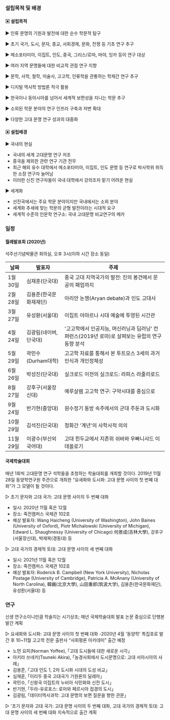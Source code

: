 
### 설립목적 및 배경

#### ▣ 설립목적
▶ 인류 문명의 기원과 발전에 대한 순수 학문적 탐구

▶ 초기 국가, 도시, 문자, 종교, 사회경제, 문화, 전쟁 등 기초 연구 추구

▶ 메소포타미아, 이집트, 인도, 중국, 그리스/로마, 마야, 잉카 등이 연구 대상

▶ 여러 지역 문명들에 대한 비교적 관점 연구 지향

▶ 문학, 사학, 철학, 미술사, 고고학, 인류학을 관통하는 학제간 연구 추구

▶ 디지털 역사학 방법론 적극 활용

▶ 한국이나 동아시아를 넘어서 세계적 보편성을 지니는 학문 추구

▶ 소외된 학문 분야의 연구 인프라 구축과 저변 확대

▶ 다양한 고대 문명 연구 성과의 대중화  


#### ▣ 설립배경
▶ 국내의 현실
  - 국내의 세계 고대문명 연구 저조
  - 중국을 제외한 관련 연구 기관 전무
  - 최근 해외 유수 대학에서 메소포타미아, 이집트, 인도 문명 등 연구로 박사학위 취득한 소장 연구자 늘어남
  - 이러한 신진 연구자들이 국내 대학에서 강의조차 맡기 어려운 현실
  
▶ 세계화
  - 선진국에서는 주요 학문 분야이지만 국내에서는 소외 분야
  - 세계화 추세에 맞는 학문의 균형 발전이라는 시대적 요구
  - 세계적 수준의 인문학 연구소: 국내 고대문명 비교연구의 메카


### 일정 
#### 월례발표회 (2020년)
석주선기념박물관 회의실, 오후 3시(이하 시간 장소 동일)

날짜 | 발표자 | 주제
--- | ---- | ---
1월 30일 | 심재훈(단국대) | 중국 고대 지역국가의 발전: 진의 봉건에서 문공의 패업까지
2월 28일 | 김용준(한국문화재재단) | 아리안 논쟁(Aryan debate)과 인도 고대사
3월 27일 | 유성환(서울대) | 이집트 아마르나 시대 예술에 투영된 시간관
4월 24일 | 김광림(네이버, 단국대) | '고고학에서 인공지능, 머신러닝과 딥러닝' 컨퍼런스(2019년 로마)로 살펴보는 유럽의 연구 동향 분석 
5월 29일 | 곽민수(Durham대학) | 고고학 자료를 통해서 본 투트모스 3세의 과거 인식과 개인정체성
6월 26일 | 박성진(단국대) | 실크로드 이전의 실크로드: 라피스 라줄리로드
8월 27일 | 강후구(서울장신대) | 예루살렘 고고학 연구: 구약시대를 중심으로
9월 24일 | 반기현(중앙대) | 원수정기 동방 속주에서의 군대 주둔과 도시화
10월 29일 | 김석진(단국대) | 청화간 '계년'의 사학사적 의의
11월 29일 | 이광수(부산외국어대) | 고대 힌두교에서 지존위 쉬바와 우빠니샤드 이데올로기

#### 국제학술대회
매년 1회씩 고대문명 연구 석학들을 초청하는 학술대회를 개최할 것이다. 2019년 11월 28일 동양학연구원 주관으로 개최한 “요새화와 도시화: 고대 문명 사이의 첫 번째 대화”가 그 모델이 될 것이다.

▷ 초기 문자와 고대 국가: 고대 문명 사이의 두 번째 대화 
  - 일시: 2020년 11월 혹은 12월
  - 장소: 죽전캠퍼스 국제관 102호
  - 예상 발표자: Wang Haicheng (University of Washington), John Baines (University of Oxford), Piotr Michalowski (University of Michigan), Edward L. Shaughnessy (University of Chicago) 何景成(吉林大學), 강후구(서울장신대), 박재복(경동대) 등  

▷ 고대 국가의 경제적 토대: 고대 문명 사이의 세 번째 대화 
  - 일시: 2021년 11월 혹은 12월
  - 장소: 죽전캠퍼스 국제관 102호
  - 예상 발표자: Roderick B. Campbell (New York University), Nicholas Postage (University of Cambridge), Patricia A. McAnany (University of North Carolina), 韓巍(北京大學), 山田重郎(筑波大学), 김용준(한국문화재단), 유성환(서울대) 등 

### 연구
신생 연구소이니만큼 학술지는 시기상조; 매년 국제학술대회 발표 논문 중심으로 단행본 발간 계획

▷ 요새화와 도시화: 고대 문명 사이의 첫 번째 대화
-2020년 4월 '동양학' 특집호로 발간 후 10~11월 고고학 전문 출판사 “사회평론 아카데미” 출간 예정
  * 노먼 요피(Norman Yoffee), ｢고대 도시들에 대한 새로운 시각｣
  * 아키라 쓰네키(Tsuneki Akira), ｢농경사회에서 도시문명으로: 고대 서아시아의 사례｣
  * 김용준, ｢고대 인도 1, 2차 도시화 시대의 도성 비교｣
  * 심재훈, ｢이리두 중국 고대국가 기원론의 딜레마｣
  * 곽민수, ｢신왕국 이집트의 누비아 식민화와 신전 도시｣
  * 반기현, ｢두라-유로포스: 로마와 페르시아 접경의 도시｣
  * 김광림, ｢데이터역사과학: 고대 문명의 보편 질문을 향한 관문｣

▷ '초기 문자와 고대 국가: 고대 문명 사이의 두 번째 대화, 고대 국가의 경제적 토대: 고대 문명 사이의 세 번째 대화 지속적으로 출간 계획
